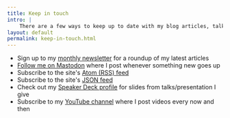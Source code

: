 ```yaml
---
title: Keep in touch
intro: |
    There are a few ways to keep up to date with my blog articles, talks and videos:
layout: default
permalink: keep-in-touch.html
---
```


- Sign up to my [monthly newsletter](/newsletter/) for a roundup of my latest articles
- [Follow me on Mastodon](https://mastodon.social/@tempertemper) where I post whenever something new goes up
- Subscribe to the site's [Atom (RSS) feed](/feeds/main.xml)
- Subscribe to the site's [JSON feed](/feeds/main.json)
- Check out my [Speaker Deck profile](https://speakerdeck.com/tempertemper) for slides from talks/presentation I give
- Subscribe to my [YouTube channel](https://www.youtube.com/tempertemper) where I post videos every now and then
